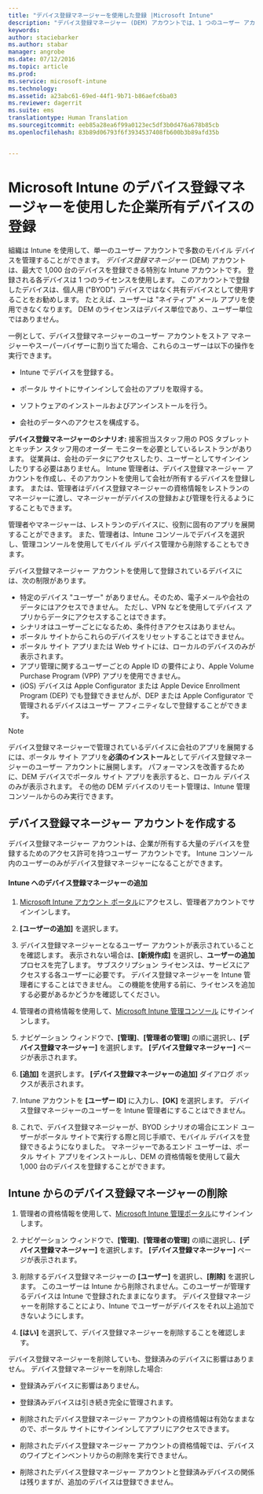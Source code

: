 ```yaml
---
title: "デバイス登録マネージャーを使用した登録 |Microsoft Intune"
description: "デバイス登録マネージャー (DEM) アカウントでは、1 つのユーザー アカウントで企業所有の多数の共有モバイル デバイスを管理できます。"
keywords: 
author: staciebarker
ms.author: stabar
manager: angrobe
ms.date: 07/12/2016
ms.topic: article
ms.prod: 
ms.service: microsoft-intune
ms.technology: 
ms.assetid: a23abc61-69ed-44f1-9b71-b86aefc6ba03
ms.reviewer: dagerrit
ms.suite: ems
translationtype: Human Translation
ms.sourcegitcommit: eeb85a28ea6f99a0123ec5df3b0d476a678b85cb
ms.openlocfilehash: 83b89d06793f6f3934537408fb600b3b89afd35b


---
```



# <a name="enroll-corporate-owned-devices-with-the-device-enrollment-manager-in-microsoft-intune"></a>Microsoft Intune のデバイス登録マネージャーを使用した企業所有デバイスの登録
組織は Intune を使用して、単一のユーザー アカウントで多数のモバイル デバイスを管理することができます。 *デバイス登録マネージャー* (DEM) アカウントは、最大で 1,000 台のデバイスを登録できる特別な Intune アカウントです。 登録される各デバイスは 1 つのライセンスを使用します。 このアカウントで登録したデバイスは、個人用 ("BYOD") デバイスではなく共有デバイスとして使用することをお勧めします。 たとえば、ユーザーは "ネイティブ" メール アプリを使用できなくなります。 DEM のライセンスはデバイス単位であり、ユーザー単位ではありません。

一例として、デバイス登録マネージャーのユーザー アカウントをストア マネージャーやスーパーバイザーに割り当てた場合、これらのユーザーは以下の操作を実行できます。

-   Intune でデバイスを登録する。

-   ポータル サイトにサインインして会社のアプリを取得する。

-   ソフトウェアのインストールおよびアンインストールを行う。

-   会社のデータへのアクセスを構成する。


**デバイス登録マネージャーのシナリオ:** 接客担当スタッフ用の POS タブレットとキッチン スタッフ用のオーダー モニターを必要としているレストランがあります。 従業員は、会社のデータにアクセスしたり、ユーザーとしてサインインしたりする必要はありません。 Intune 管理者は、デバイス登録マネージャー アカウントを作成し、そのアカウントを使用して会社が所有するデバイスを登録します。 または、管理者はデバイス登録マネージャーの資格情報をレストランのマネージャーに渡し、マネージャーがデバイスの登録および管理を行えるようにすることもできます。

管理者やマネージャーは、レストランのデバイスに、役割に固有のアプリを展開することができます。 また、管理者は、Intune コンソールでデバイスを選択し、管理コンソールを使用してモバイル デバイス管理から削除することもできます。

デバイス登録マネージャー アカウントを使用して登録されているデバイスには、次の制限があります。
  - 特定のデバイス "ユーザー" がありません。そのため、電子メールや会社のデータにはアクセスできません。 ただし、VPN などを使用してデバイス アプリからデータにアクセスすることはできます。
  - シナリオはユーザーごとになるため、条件付きアクセスはありません。
  - ポータル サイトからこれらのデバイスをリセットすることはできません。
  - ポータル サイト アプリまたは Web サイトには、ローカルのデバイスのみが表示されます。
  - アプリ管理に関するユーザーごとの Apple ID の要件により、Apple Volume Purchase Program (VPP) アプリを使用できません。
  - (iOS) デバイスは Apple Configurator または Apple Device Enrollment Program (DEP) でも登録できませんが、DEP または Apple Configurator で管理されるデバイスはユーザー アフィニティなしで登録することができます。

> [!NOTE]
> デバイス登録マネージャーで管理されているデバイスに会社のアプリを展開するには、ポータル サイト アプリを**必須のインストール**としてデバイス登録マネージャーのユーザー アカウントに展開します。
> パフォーマンスを改善するために、DEM デバイスでポータル サイト アプリを表示すると、ローカル デバイスのみが表示されます。 その他の DEM デバイスのリモート管理は、Intune 管理コンソールからのみ実行できます。

## <a name="create-device-enrollment-manager-accounts"></a>デバイス登録マネージャー アカウントを作成する
デバイス登録マネージャー アカウントは、企業が所有する大量のデバイスを登録するためのアクセス許可を持つユーザー アカウントです。 Intune コンソール内のユーザーのみがデバイス登録マネージャーになることができます。

#### <a name="add-a-device-enrollment-manager-to-intune"></a>Intune へのデバイス登録マネージャーの追加

1.  [Microsoft Intune アカウント ポータル](http://go.microsoft.com/fwlink/?LinkId=698854)にアクセスし、管理者アカウントでサインインします。

2.  **[ユーザーの追加]** を選択します。

3.  デバイス登録マネージャーとなるユーザー アカウントが表示されていることを確認します。 表示されない場合は、**[新規作成]** を選択し、**ユーザーの追加**プロセスを完了します。 サブスクリプション ライセンスは、サービスにアクセスする各ユーザーに必要です。 デバイス登録マネージャーを Intune 管理者にすることはできません。 この機能を使用する前に、ライセンスを追加する必要があるかどうかを確認してください。

4.  管理者の資格情報を使用して、[Microsoft Intune 管理コンソール](http://manage.microsoft.com) にサインインします。

5.  ナビゲーション ウィンドウで、**[管理]**、**[管理者の管理]** の順に選択し、**[デバイス登録マネージャー]** を選択します。 **[デバイス登録マネージャー]** ページが表示されます。

6.  **[追加]** を選択します。 **[デバイス登録マネージャーの追加]** ダイアログ ボックスが表示されます。

7.  Intune アカウントを **[ユーザー ID]** に入力し、**[OK]** を選択します。 デバイス登録マネージャーのユーザーを Intune 管理者にすることはできません。

8.  これで、デバイス登録マネージャーが、BYOD シナリオの場合にエンド ユーザーがポータル サイトで実行する際と同じ手順で、モバイル デバイスを登録できるようになりました。 マネージャーであるエンド ユーザーは、ポータル サイト アプリをインストールし、DEM の資格情報を使用して最大 1,000 台のデバイスを登録することができます。

## <a name="delete-a-device-enrollment-manager-from-intune"></a>Intune からのデバイス登録マネージャーの削除

1.  管理者の資格情報を使用して、[Microsoft Intune 管理ポータル](http://manage.microsoft.com)にサインインします。

2.  ナビゲーション ウィンドウで、**[管理]**、**[管理者の管理]** の順に選択し、**[デバイス登録マネージャー]** を選択します。 **[デバイス登録マネージャー]** ページが表示されます。

3.  削除するデバイス登録マネージャーの **[ユーザー]** を選択し、**[削除]** を選択します。 このユーザーは Intune から削除されません。このユーザーが管理するデバイスは Intune で登録されたままになります。 デバイス登録マネージャーを削除することにより、Intune でユーザーがデバイスをそれ以上追加できないようにします。

4.  **[はい]** を選択して、デバイス登録マネージャーを削除することを確認します。

デバイス登録マネージャーを削除していも、登録済みのデバイスに影響はありません。 デバイス登録マネージャーを削除した場合:

-   登録済みデバイスに影響はありません。

-   登録済みデバイスは引き続き完全に管理されます。

-   削除されたデバイス登録マネージャー アカウントの資格情報は有効なままなので、ポータル サイトにサインインしてアプリにアクセスできます。

-   削除されたデバイス登録マネージャー アカウントの資格情報では、デバイスのワイプとインベントリからの削除を実行できません。

-   削除されたデバイス登録マネージャー アカウントと登録済みデバイスの関係は残りますが、追加のデバイスは登録できません。



<!--HONumber=Dec16_HO2-->



